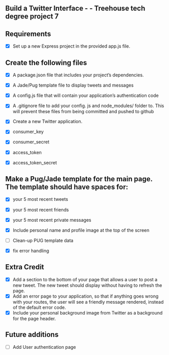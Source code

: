 ## Build a Twitter Interface - - Treehouse tech degree project 7

## Requirements

- [X] Set up a new Express project in the provided app.js file.
## Create the following files
- [X] A package.json file that includes your project’s dependencies.
- [X] A Jade/Pug template file to display tweets and messages
- [X] A config.js file that will contain your application’s authentication code
- [X] A .gitignore file to add your config. js and node_modules/ folder to. This will prevent these files from being committed and pushed to github


- [X] Create a new Twitter application.
- [X] consumer_key
- [X] consumer_secret
- [X] access_token
- [X] access_token_secret

## Make a Pug/Jade template for the main page. The template should have spaces for:
- [x] your 5 most recent tweets
- [x] your 5 most recent friends
- [x] your 5 most recent private messages

- [x] Include personal name and profile image at the top of the screen
- [ ] Clean-up PUG template data
- [x] fix error handling

## Extra Credit
- [x] Add a section to the bottom of your page that allows a user to post a new tweet. The new tweet should display without having to refresh the page.
- [x] Add an error page to your application, so that if anything goes wrong with your routes, the user will see a friendly message rendered, instead of the default error code.
- [x] Include your personal background image from Twitter as a background for the page header.

## Future additions
- [ ] Add User authentication page 

